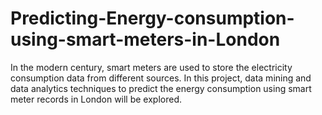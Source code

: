 # Predicting-Energy-consumption-using-smart-meters-in-London
In the  modern century, smart meters are used to store the electricity  consumption data from different sources. In this project, data mining and data analytics techniques to  predict the energy consumption using smart meter records in  London will be explored.
